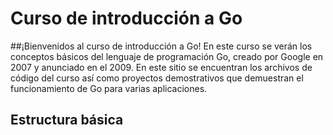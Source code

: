# Curso de introducción a Go
##¡Bienvenidos al curso de introducción a Go! 
En este curso se verán los conceptos básicos del lenguaje de programación Go, creado por Google en 2007 y anunciado en el 2009.
En este sitio se encuentran los archivos de código del curso así como proyectos demostrativos que demuestran el funcionamiento de Go para varias aplicaciones.
## Estructura básica